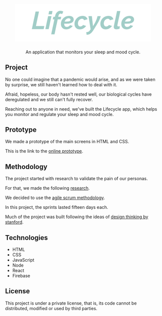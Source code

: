 <h1 align="center">
  <img alt="Timely" title="Timely" src=".github/timely-logo.png" width="440px" />
</h1>

<p align="center">
  An application that monitors your sleep and mood cycle.
</p>

## Project

No one could imagine that a pandemic would arise, and as we were taken by surprise, we still haven't learned how to deal with it.

Afraid, hopeless, our body hasn't rested well, our biological cycles have deregulated and we still can't fully recover.

Reaching out to anyone in need, we've built the Lifecycle app, which helps you monitor and regulate your sleep and mood cycle.

## Prototype

We made a prototype of the main screens in HTML and CSS.

This is the link to the <a href="http://uffs.jmartini.me/saude-mental-app.html">online prototype</a>.

## Methodology
The project started with research to validate the pain of our personas.

For that, we made the following <a href="https://forms.gle/LFZA6vXYwy3s8vCn7">research</a>.

We decided to use the <a href="https://www.desenvolvimentoagil.com.br/scrum/">agile scrum methodology</a>.

In this project, the sprints lasted fifteen days each.

Much of the project was built following the ideas of <a href="https://dschool.stanford.edu/resources/dschool-reading-list">design thinking by stanford</a>.

## Technologies

- HTML
- CSS
- JavaScript
- Node
- React
- Firebase

## License
This project is under a private license, that is, its code cannot be distributed, modified or used by third parties.
